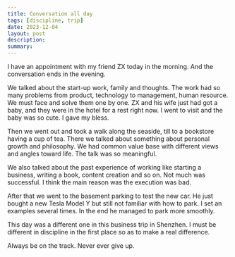 ```yaml
---
title: Conversation all day
tags: [discipline, trip]
date: 2023-12-04
layout: post
description: 
summary:
---
```


I have an appointment with my friend ZX today in the morning. And the conversation ends in the evening. 

We talked about the start-up work, family and thoughts. The work had so many problems from product, technology to management, human resource. We must face and solve them one by one. ZX and his wife just had got a baby, and they were in the hotel for a rest right now. I went to visit and the baby was so cute. I gave my bless. 

Then we went out and took a walk along the seaside, till to a bookstore having a cup of tea. There we talked about something about personal growth and philosophy. We had common value base with different views and angles toward life. The talk was so meaningful.

We also talked about the past experience of working like starting a business, writing a book, content creation and so on. Not much was successful. I think the main reason was the execution was bad. 

After that we went to the basement parking to test the new car. He just bought a new Tesla Model Y but still not familiar with how to park. I set an examples several times. In the end he managed to park more smoothly. 

This day was a different one in this business trip in Shenzhen. I must be different in discipline in the first place so as to make a real difference. 

Always be on the track. Never ever give up.